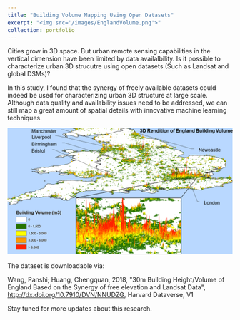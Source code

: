 ```yaml
---
title: "Building Volume Mapping Using Open Datasets"
excerpt: "<img src='/images/EnglandVolume.png'>"
collection: portfolio
---
```

Cities grow in 3D space. But urban remote sensing capabilities in the vertical dimension have been limited by data availalbility. Is it possible to characterize urban 3D strucutre using open datasets (Such as Landsat and global DSMs)?<br/>

In this study, I found that the synergy of freely available datasets could indeed be used for characterizing urban 3D structure at large scale. Although data quality and availability issues need to be addressed, we can still map a great amount of spatial details  with innovative machine learning techniques.<br/>

<img src='/images/EnglandVolume.png'><br/>

The dataset is downloadable via:

Wang, Panshi; Huang, Chengquan, 2018, "30m Building Height/Volume of England Based on the Synergy of free elevation and Landsat Data", http://dx.doi.org/10.7910/DVN/NNUDZG, Harvard Dataverse, V1 

Stay tuned for more updates about this research.
